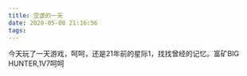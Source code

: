 ```yaml
---
title: 空虚的一天
date: 2020-05-08 21:16:56
tags:
---
```

今天玩了一天游戏，呵呵，还是21年前的星际1，找找曾经的记忆。富矿BIG HUNTER,1V7呵呵